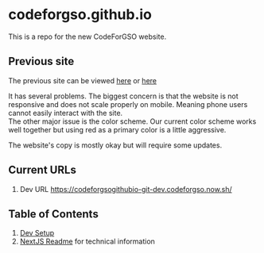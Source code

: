 # codeforgso.github.io

This is a repo for the new CodeForGSO website.

## Previous site

The previous site can be viewed [here](https://codeforgso.github.io/codeforgreensboro.org) or [here](https://codeforgreenbsoro.org)

It has several problems. The biggest concern is that the website is not responsive and does not scale properly on mobile. Meaning phone users cannot easily interact with the site.  
The other major issue is the color scheme. Our current color scheme works well together but using red as a primary color is a little aggressive.

The website's copy is mostly okay but will require some updates.

## Current URLs

1. Dev URL https://codeforgsogithubio-git-dev.codeforgso.now.sh/

## Table of Contents

1. [Dev Setup](./docs/setup.md)
1. [NextJS Readme](./docs/next.md) for technical information

